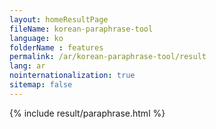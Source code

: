 ```yaml
---
layout: homeResultPage
fileName: korean-paraphrase-tool
language: ko
folderName : features
permalink: /ar/korean-paraphrase-tool/result
lang: ar
nointernationalization: true
sitemap: false
---
```

{% include result/paraphrase.html %}

<script src="/js/result/paraprashing.js" data-foldername="{{page.folderName}}" data-lang="{{page.lang}}"></script>